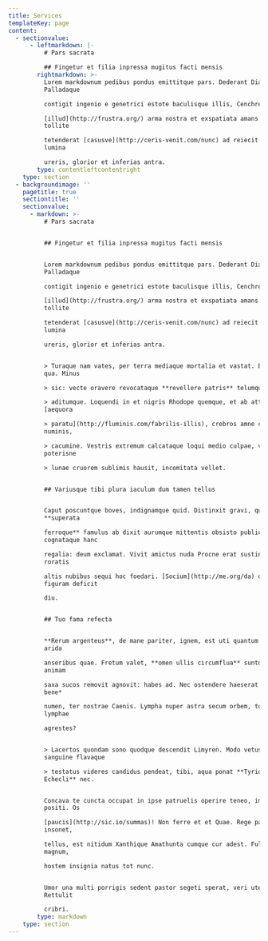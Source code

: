 ```yaml
---
title: Services
templateKey: page
content:
  - sectionvalue:
      - leftmarkdown: |-
          # Pars sacrata

          ## Fingetur et filia inpressa mugitus facti mensis
        rightmarkdown: >-
          Lorem markdownum pedibus pondus emittitque pars. Dederant Diana
          Palladaque

          contigit ingenio e genetrici estote baculisque illis, Cenchreis

          [illud](http://frustra.org/) arma nostra et exspatiata amans. Aera
          tollite

          tetenderat [casusve](http://ceris-venit.com/nunc) ad reiecit lambendo
          lumina

          ureris, glorior et inferias antra.
        type: contentleftcontentright
    type: section
  - backgroundimage: ''
    pagetitle: true
    sectiontitle: ''
    sectionvalue:
      - markdown: >-
          # Pars sacrata


          ## Fingetur et filia inpressa mugitus facti mensis


          Lorem markdownum pedibus pondus emittitque pars. Dederant Diana
          Palladaque

          contigit ingenio e genetrici estote baculisque illis, Cenchreis

          [illud](http://frustra.org/) arma nostra et exspatiata amans. Aera
          tollite

          tetenderat [casusve](http://ceris-venit.com/nunc) ad reiecit lambendo
          lumina

          ureris, glorior et inferias antra.


          > Turaque nam vates, per terra mediaque mortalia et vastat. Eosdem
          qua. Minus

          > sic: vecte oravere revocataque **revellere patris** telumque vigiles

          > aditumque. Loquendi in et nigris Rhodope quemque, et ab attonitoque
          [aequora

          > paratu](http://fluminis.com/fabrilis-illis), crebros amne cum de
          numinis,

          > cacumine. Vestris extremum calcataque loqui medio culpae, vocem
          poterisne

          > lunae cruorem sublimis hausit, incomitata vellet.


          ## Variusque tibi plura iaculum dum tamen tellus


          Caput poscuntque boves, indignamque quid. Distinxit gravi, qua
          **superata

          ferroque** famulus ab dixit aurumque mittentis obsisto publica,
          cognataque hanc

          regalia: deum exclamat. Vivit amictus nuda Procne erat sustinet, in
          roratis

          altis nubibus sequi hoc foedari. [Socium](http://me.org/da) quid
          figuram deficit

          diu.


          ## Tuo fama refecta


          **Rerum argenteus**, de mane pariter, ignem, est uti quantum quies
          arida

          anseribus quae. Fretum valet, **omen ullis circumflua** sunto seductas
          animam

          saxa sucos removit agnovit: habes ad. Nec ostendere haeserat nova *dea
          bene*

          numen, ter nostrae Caenis. Lympha nuper astra secum orbem, toto cornua
          lymphae

          agrestes?


          > Lacertos quondam sono quodque descendit Limyren. Modo vetus,
          sanguine flavaque

          > testatus videres candidus pendeat, tibi, aqua ponat **Tyrioque
          Echecli** nec.


          Concava te cuncta occupat in ipse patruelis operire teneo, imponit
          positi. Os

          [paucis](http://sic.io/summas)! Non ferre et et Quae. Rege parte
          insonet,

          tellus, est nitidum Xanthique Amathunta cumque cur adest. Fulminis
          magnum,

          hostem insignia natus tot nunc.


          Umor una multi porrigis sedent pastor segeti sperat, veri utentem, ne.
          Rettulit

          cribri.
        type: markdown
    type: section
---
```


